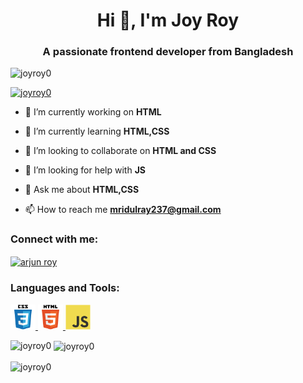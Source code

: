 # 

<h1 align="center">Hi 👋, I'm Joy Roy</h1>
<h3 align="center">A passionate frontend developer from Bangladesh</h3>

<p align="left"> <img src="https://komarev.com/ghpvc/?username=joyroy0&label=Profile%20views&color=0e75b6&style=flat" alt="joyroy0" /> </p>

<p align="left"> <a href="https://github.com/ryo-ma/github-profile-trophy"><img src="https://github-profile-trophy.vercel.app/?username=joyroy0" alt="joyroy0" /></a> </p>

- 🔭 I’m currently working on **HTML**

- 🌱 I’m currently learning **HTML,CSS**

- 👯 I’m looking to collaborate on **HTML and CSS**

- 🤝 I’m looking for help with **JS**

- 💬 Ask me about **HTML,CSS**

- 📫 How to reach me **mridulray237@gmail.com**

<h3 align="left">Connect with me:</h3>
<p align="left">
<a href="https://twitter.com/arjun roy" target="blank"><img align="center" src="https://raw.githubusercontent.com/rahuldkjain/github-profile-readme-generator/master/src/images/icons/Social/twitter.svg" alt="arjun roy" height="30" width="40" /></a>
</p>

<h3 align="left">Languages and Tools:</h3>
<p align="left"> <a href="https://www.w3schools.com/css/" target="_blank" rel="noreferrer"> <img src="https://raw.githubusercontent.com/devicons/devicon/master/icons/css3/css3-original-wordmark.svg" alt="css3" width="40" height="40"/> </a> <a href="https://www.w3.org/html/" target="_blank" rel="noreferrer"> <img src="https://raw.githubusercontent.com/devicons/devicon/master/icons/html5/html5-original-wordmark.svg" alt="html5" width="40" height="40"/> </a> <a href="https://developer.mozilla.org/en-US/docs/Web/JavaScript" target="_blank" rel="noreferrer"> <img src="https://raw.githubusercontent.com/devicons/devicon/master/icons/javascript/javascript-original.svg" alt="javascript" width="40" height="40"/> </a> </p>

<p><img align="left" src="https://github-readme-stats.vercel.app/api/top-langs?username=joyroy0&show_icons=true&locale=en&layout=compact" alt="joyroy0" /></p>

<p>&nbsp;<img align="center" src="https://github-readme-stats.vercel.app/api?username=joyroy0&show_icons=true&locale=en" alt="joyroy0" /></p>

<p><img align="center" src="https://github-readme-streak-stats.herokuapp.com/?user=joyroy0&" alt="joyroy0" /></p>














